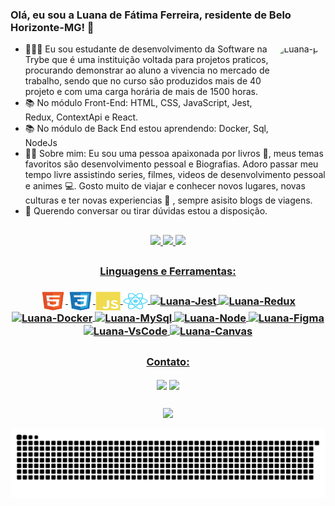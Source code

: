 ### Olá, eu sou a Luana de Fátima Ferreira, residente de Belo Horizonte-MG! 🌆

<div align="center">
 <img align="right" alt="Luana-pic" height="150" style="border-radius:50px;" src="https://media.giphy.com/media/qf4KW5nIn4MBNgDiwn/giphy.gif">
 </div>
 
 - 👩🏻‍💻 Eu sou estudante de desenvolvimento da Software na Trybe que é uma instituição voltada para projetos praticos, procurando demonstrar ao aluno a vivencia no mercado de trabalho, sendo que no curso são produzidos mais de 40 projeto e com uma carga horária de mais de 1500 horas. 
 - 📚 No módulo Front-End: HTML, CSS, JavaScript, Jest, Redux, ContextApi e React. 
 - 📚 No módulo de Back End estou aprendendo: Docker, Sql, NodeJs
 - 👩🏻 Sobre mim: Eu sou uma pessoa apaixonada por livros 📕, meus temas favoritos são desenvolvimento pessoal e Biografias. Adoro passar meu tempo livre assistindo series, filmes, videos de desenvolvimento pessoal e animes 💻. Gosto muito de viajar e conhecer novos lugares, novas culturas e ter novas experiencias 🧳 , sempre asisito blogs de viagens. 
 - 🌷 Querendo conversar ou tirar dúvidas estou a disposição.  
 
 
## 

<div align="center">
  <a href="https://github.com/Luana0308">
  <img height="150em" src="http://github-readme-streak-stats.herokuapp.com?user=Luana0308&theme=radical&hide_border=true&date_format=j%20M%5B%20Y%5D&stroke=1F6FEB&dates=58A6FF&fire=1F6FEB&ring=58A6FF">
  <img height="150em" src="https://github-readme-stats.vercel.app/api?username=Luana0308&show_icons=true&theme=radical&include_all_commits=true&count_private=true"/>
  <img height="150em" src="https://github-readme-stats.vercel.app/api/top-langs/?username=Luana0308&layout=compact&langs_count=7&theme=radical"/>
</div>

 ##
 
  <div align="center">
   <h3 align="center"> Linguagens e Ferramentas:<h3>
    <img align="center" alt="Luana-HTML" height="30" width="40"src="https://raw.githubusercontent.com/devicons/devicon/master/icons/html5/html5-original.svg">
  <img align="center" alt="Luana-CSS" height="30" width="40" src="https://raw.githubusercontent.com/devicons/devicon/master/icons/css3/css3-original.svg">
  <img align="center" alt="Luana-Js" height="30" width="40" src="https://raw.githubusercontent.com/devicons/devicon/master/icons/javascript/javascript-plain.svg">
  <img align="center" alt="Luana-React" height="30" width="40" src="https://raw.githubusercontent.com/devicons/devicon/master/icons/react/react-original.svg">
  <img align="center" alt="Luana-Jest" height="30" width="40" src="https://cdn.jsdelivr.net/gh/devicons/devicon/icons/jest/jest-plain.svg" />
   <img align="center" alt="Luana-Redux" height="30" width="40" src="https://cdn.jsdelivr.net/gh/devicons/devicon/icons/redux/redux-original.svg" />
  <img align="center" alt="Luana-Docker" height="30" width="40" src="https://cdn.jsdelivr.net/gh/devicons/devicon/icons/docker/docker-original.svg" />
  <img align="center" alt="Luana-MySql" height="30" width="40" src="https://cdn.jsdelivr.net/gh/devicons/devicon/icons/mysql/mysql-original-wordmark.svg" />
  <img align="center" alt="Luana-Node" height="30" width="40" src="https://cdn.jsdelivr.net/gh/devicons/devicon/icons/nodejs/nodejs-original-wordmark.svg" />       
  <img align="center" alt="Luana-Figma" height="30" width="40" src="https://cdn.jsdelivr.net/gh/devicons/devicon/icons/figma/figma-original.svg" />
  <img align="center" alt="Luana-VsCode" height="30" width="40" src="https://cdn.jsdelivr.net/gh/devicons/devicon/icons/vscode/vscode-original.svg" />
   <img align="center" alt="Luana-Canvas" height="30" width="40" src="https://cdn.jsdelivr.net/gh/devicons/devicon/icons/canva/canva-original.svg" />

  </div>

 ##
 
  <div align="center">
   <h3>Contato:</h3>
  <a href="mailto:luanaff2008@gmail.com"><img align="center" src="https://img.shields.io/badge/-Gmail-%23333?style=for-the-badge&logo=gmail&logoColor=white" target="_blank"></a>
  <a href="https://www.linkedin.com/in/luana-fatima-ferreira/" target="_blank"><img align="center" src="https://img.shields.io/badge/-LinkedIn-%230077B5?style=for-the-badge&logo=linkedin&logoColor=white" target="_blank"></a> 

 ##
   
  ![](https://komarev.com/ghpvc/?username=Luana0308&color=blueviolet)

  ![Snake animation](https://github.com/Luana0308/Luana0308/blob/output/github-contribution-grid-snake.svg)
 </div>
 
 
  
